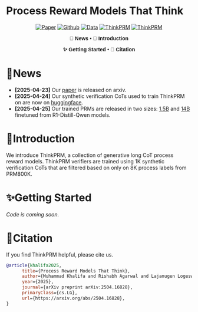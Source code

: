# Process Reward Models That Think

<div align="center">

[![Paper](https://img.shields.io/badge/paper-A42C25?style=for-the-badge&logo=arxiv&logoColor=white)](https://arxiv.org/abs/2504.16828)  [![Github](https://img.shields.io/badge/ThinkPRM-000000?style=for-the-badge&logo=github&logoColor=000&logoColor=white)](https://github.com/mukhal/thinkprm)  [![Data](https://img.shields.io/badge/Data-white?style=for-the-badge&logo=huggingface&logoColor=orange&color=yellow
)](https://huggingface.co/datasets/launch/thinkprm-1K-verification-cots)  [![ThinkPRM](https://img.shields.io/badge/ThinkPRM1.5B-white?style=for-the-badge&logo=huggingface&logoColor=orange&color=purple
)](https://huggingface.co/launch/ThinkPRM-1.5B)  [![ThinkPRM](https://img.shields.io/badge/ThinkPRM14B-white?style=for-the-badge&logo=huggingface&logoColor=orange&color=brown
)](https://huggingface.co/launch/ThinkPRM-14B)




<div align="center" style="font-family: Arial, sans-serif;">
  <p>
    <a href="#news" style="text-decoration: none; font-weight: bold;">🎉 News</a> •
    <a href="#introduction" style="text-decoration: none; font-weight: bold;">📖 Introduction</a>
  </p>
  <p>
    <a href="#getting-started" style="text-decoration: none; font-weight: bold;">✨ Getting Started</a> •
    <a href="#citation" style="text-decoration: none; font-weight: bold;">🎈 Citation</a>
  </p>
</div>

</div>

# 🎉News

- **[2025-04-23]** Our [paper](https://arxiv.org/abs/2504.16828) is released on arxiv.
- **[2025-04-24]** Our synthetic verification CoTs used to train ThinkPRM on are now on [huggingface](https://huggingface.co/datasets/launch/thinkprm-1K-verification-cots). 
- **[2025-04-25]** Our trained PRMs are released in two sizes: [1.5B](https://huggingface.co/launch/ThinkPRM-1.5B) and [14B](https://huggingface.co/launch/ThinkPRM-14B) finetuned from R1-Distill-Qwen models.

# 📖Introduction

We introduce ThinkPRM, a collection of generative long CoT process reward models. ThinkPRM verifiers are trained using 1K synthetic verification CoTs that are filtered based on only on 8K process labels from PRM800K. 


# ✨Getting Started

*Code is coming soon.*


# 🎈Citation
If you find ThinkPRM helpful, please cite us.

```bibtex
@article{khalifa2025,
      title={Process Reward Models That Think}, 
      author={Muhammad Khalifa and Rishabh Agarwal and Lajanugen Logeswaran and Jaekyeom Kim and Hao Peng and Moontae Lee and Honglak Lee and Lu Wang},
      year={2025},
      journal={arXiv preprint arXiv:2504.16828},
      primaryClass={cs.LG},
      url={https://arxiv.org/abs/2504.16828}, 
}
```
